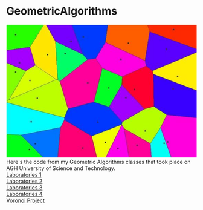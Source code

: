 # GeometricAlgorithms
![geometric](geometric.jpg)  
Here's the code from my Geometric Algorithms classes that took place on AGH University of Science and Technology.   
<a href="https://github.com/LucasJezap/GeometricAlgorithms/tree/master/1.%20Geometric%20predicates"> Laboratories 1  
<a href="https://github.com/LucasJezap/GeometricAlgorithms/tree/master/2.%20Hull%20Convex"> Laboratories 2  
<a href="https://github.com/LucasJezap/GeometricAlgorithms/tree/master/3.%20Intersections"> Laboratories 3  
<a href="https://github.com/LucasJezap/GeometricAlgorithms/tree/master/4.%20Triangulation"> Laboratories 4  
<a href="https://github.com/LucasJezap/GeometricAlgorithms/tree/master/5.%20Voronoi"> Voronoi Project  
